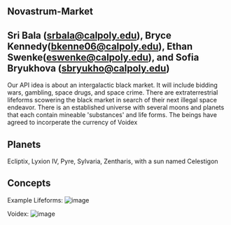 ## Novastrum-Market
## Sri Bala (srbala@calpoly.edu), Bryce Kennedy(bkenne06@calpoly.edu), Ethan Swenke(eswenke@calpoly.edu), and Sofia Bryukhova (sbryukho@calpoly.edu)
Our API idea is about an intergalactic black market. It will include bidding wars, gambling, space drugs, and space crime. There are extraterrestrial lifeforms scowering the black market in search of their next illegal space endeavor. There is an established universe with several moons and planets that each contain mineable 'substances' and life forms. The beings have agreed to incorperate the currency of Voidex

## Planets
Ecliptix, Lyxion IV, Pyre, Sylvaria, Zentharis, with a sun named Celestigon

## Concepts
Example Lifeforms:
![image](https://github.com/eswenke/csc-365-API/assets/97144495/c811b59d-75c0-4707-96d0-e8d9dfce2cbe)

Voidex: 
![image](https://github.com/eswenke/csc-365-API/assets/97144495/dfd48a5a-ceb4-46ce-b488-79f89a16f39a)

